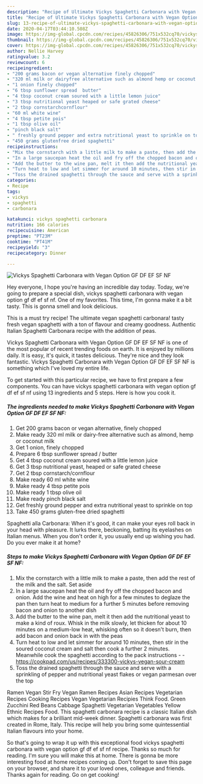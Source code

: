 ```yaml
---
description: "Recipe of Ultimate Vickys Spaghetti Carbonara with Vegan Option GF DF EF SF NF"
title: "Recipe of Ultimate Vickys Spaghetti Carbonara with Vegan Option GF DF EF SF NF"
slug: 13-recipe-of-ultimate-vickys-spaghetti-carbonara-with-vegan-option-gf-df-ef-sf-nf
date: 2020-04-17T03:44:10.508Z
image: https://img-global.cpcdn.com/recipes/45826306/751x532cq70/vickys-spaghetti-carbonara-with-vegan-option-gf-df-ef-sf-nf-recipe-main-photo.jpg
thumbnail: https://img-global.cpcdn.com/recipes/45826306/751x532cq70/vickys-spaghetti-carbonara-with-vegan-option-gf-df-ef-sf-nf-recipe-main-photo.jpg
cover: https://img-global.cpcdn.com/recipes/45826306/751x532cq70/vickys-spaghetti-carbonara-with-vegan-option-gf-df-ef-sf-nf-recipe-main-photo.jpg
author: Nellie Harvey
ratingvalue: 3.2
reviewcount: 6
recipeingredient:
- "200 grams bacon or vegan alternative finely chopped"
- "320 ml milk or dairyfree alternative such as almond hemp or coconut milk"
- "1 onion finely chopped"
- "6 tbsp sunflower spread  butter"
- "4 tbsp coconut cream soured with a little lemon juice"
- "3 tbsp nutritional yeast heaped or safe grated cheese"
- "2 tbsp cornstarchcornflour"
- "60 ml white wine"
- "4 tbsp petite pois"
- "1 tbsp olive oil"
- "pinch black salt"
- " freshly ground pepper and extra nutritional yeast to sprinkle on top"
- "450 grams glutenfree dried spaghetti"
recipeinstructions:
- "Mix the cornstarch with a little milk to make a paste, then add the rest of the milk and the salt. Set aside"
- "In a large saucepan heat the oil and fry off the chopped bacon and onion. Add the wine and heat on high for a few minutes to deglaze the pan then turn heat to medium for a further 5 minutes before removing bacon and onion to another dish"
- "Add the butter to the wine pan, melt it then add the nutritional yeast to make a kind of roux. Whisk in the milk slowly, let thicken for about 10 minutes on a medium-low heat, whisking often so it doesn&#39;t burn, then add bacon and onion back in with the peas"
- "Turn heat to low and let simmer for around 10 minutes, then stir in the soured coconut cream and salt then cook a further 2 minutes. Meanwhile cook the spaghetti according to the pack instructions  https://cookpad.com/us/recipes/333300-vickys-vegan-sour-cream"
- "Toss the drained spaghetti through the sauce and serve with a sprinkling of pepper and nutritional yeast flakes or vegan parmesan over the top"
categories:
- Recipe
tags:
- vickys
- spaghetti
- carbonara

katakunci: vickys spaghetti carbonara 
nutrition: 166 calories
recipecuisine: American
preptime: "PT23M"
cooktime: "PT41M"
recipeyield: "3"
recipecategory: Dinner

---
```



![Vickys Spaghetti Carbonara with Vegan Option GF DF EF SF NF](https://img-global.cpcdn.com/recipes/45826306/751x532cq70/vickys-spaghetti-carbonara-with-vegan-option-gf-df-ef-sf-nf-recipe-main-photo.jpg)

Hey everyone, I hope you're having an incredible day today. Today, we're going to prepare a special dish, vickys spaghetti carbonara with vegan option gf df ef sf nf. One of my favorites. This time, I'm gonna make it a bit tasty. This is gonna smell and look delicious.

This is a must try recipe! The ultimate vegan spaghetti carbonara! tasty fresh vegan spaghetti with a ton of flavour and creamy goodness. Authentic Italian Spaghetti Carbonara recipe with the addition of peas.

Vickys Spaghetti Carbonara with Vegan Option GF DF EF SF NF is one of the most popular of recent trending foods on earth. It is enjoyed by millions daily. It is easy, it's quick, it tastes delicious. They're nice and they look fantastic. Vickys Spaghetti Carbonara with Vegan Option GF DF EF SF NF is something which I've loved my entire life.


To get started with this particular recipe, we have to first prepare a few components. You can have vickys spaghetti carbonara with vegan option gf df ef sf nf using 13 ingredients and 5 steps. Here is how you cook it.

<!--inarticleads1-->

##### The ingredients needed to make Vickys Spaghetti Carbonara with Vegan Option GF DF EF SF NF:

1. Get 200 grams bacon or vegan alternative, finely chopped
1. Make ready 320 ml milk or dairy-free alternative such as almond, hemp or coconut milk
1. Get 1 onion, finely chopped
1. Prepare 6 tbsp sunflower spread / butter
1. Get 4 tbsp coconut cream soured with a little lemon juice
1. Get 3 tbsp nutritional yeast, heaped or safe grated cheese
1. Get 2 tbsp cornstarch/cornflour
1. Make ready 60 ml white wine
1. Make ready 4 tbsp petite pois
1. Make ready 1 tbsp olive oil
1. Make ready pinch black salt
1. Get  freshly ground pepper and extra nutritional yeast to sprinkle on top
1. Take 450 grams gluten-free dried spaghetti


Spaghetti alla Carbonara: When it&#39;s good, it can make your eyes roll back in your head with pleasure. It lurks there, beckoning, batting its eyelashes on Italian menus. When you don&#39;t order it, you usually end up wishing you had. Do you ever make it at home? 

<!--inarticleads2-->

##### Steps to make Vickys Spaghetti Carbonara with Vegan Option GF DF EF SF NF:

1. Mix the cornstarch with a little milk to make a paste, then add the rest of the milk and the salt. Set aside
1. In a large saucepan heat the oil and fry off the chopped bacon and onion. Add the wine and heat on high for a few minutes to deglaze the pan then turn heat to medium for a further 5 minutes before removing bacon and onion to another dish
1. Add the butter to the wine pan, melt it then add the nutritional yeast to make a kind of roux. Whisk in the milk slowly, let thicken for about 10 minutes on a medium-low heat, whisking often so it doesn&#39;t burn, then add bacon and onion back in with the peas
1. Turn heat to low and let simmer for around 10 minutes, then stir in the soured coconut cream and salt then cook a further 2 minutes. Meanwhile cook the spaghetti according to the pack instructions -  - https://cookpad.com/us/recipes/333300-vickys-vegan-sour-cream
1. Toss the drained spaghetti through the sauce and serve with a sprinkling of pepper and nutritional yeast flakes or vegan parmesan over the top


Ramen Vegan Stir Fry Vegan Ramen Recipes Asian Recipes Vegetarian Recipes Cooking Recipes Vegan Vegetarian Recipies Think Food. Green Zucchini Red Beans Cabbage Spaghetti Vegetarian Vegetables Yellow Ethnic Recipes Food. This spaghetti carbonara recipe is a classic Italian dish which makes for a brilliant mid-week dinner. Spaghetti carbonara was first created in Rome, Italy. This recipe will help you bring some quintessential Italian flavours into your home. 

So that's going to wrap it up with this exceptional food vickys spaghetti carbonara with vegan option gf df ef sf nf recipe. Thanks so much for reading. I'm sure you will make this at home. There is gonna be more interesting food at home recipes coming up. Don't forget to save this page on your browser, and share it to your loved ones, colleague and friends. Thanks again for reading. Go on get cooking!
